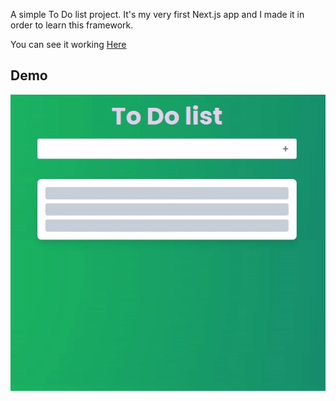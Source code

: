 A simple To Do list project. It's my very first Next.js app and I made it in order to learn this framework.

You can see it working [Here](https://next-todo-list-teal.vercel.app/)

## Demo
![](https://github.com/thiago-tallison/next-todo-list/blob/main/public/images/demo-gif.gif)